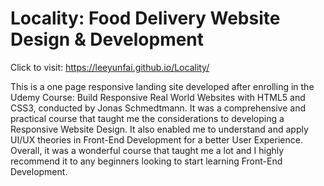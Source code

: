 # Locality: Food Delivery Website Design &amp; Development
Click to visit: https://leeyunfai.github.io/Locality/

This is a one page responsive landing site developed after enrolling in the Udemy Course: Build Responsive Real World Websites with HTML5 and CSS3, conducted by Jonas Schmedtmann. It was a comprehensive and practical course that taught me the considerations to developing a Responsive Website Design. It also enabled me to understand and apply UI/UX theories in Front-End Development for a better User Experience. Overall, it was a wonderful course that taught me a lot and I highly recommend it to any beginners looking to start learning Front-End Development.
